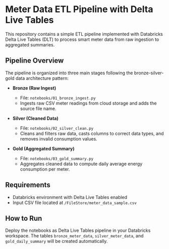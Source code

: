 # Meter Data ETL Pipeline with Delta Live Tables

This repository contains a simple ETL pipeline implemented with Databricks Delta Live Tables (DLT) to process smart meter data from raw ingestion to aggregated summaries.

## Pipeline Overview

The pipeline is organized into three main stages following the bronze-silver-gold data architecture pattern:

- **Bronze (Raw Ingest)**  
  - File: `notebooks/01_bronze_ingest.py`  
  - Ingests raw CSV meter readings from cloud storage and adds the source file name.  

- **Silver (Cleaned Data)**  
  - File: `notebooks/02_silver_clean.py`  
  - Cleans and filters raw data, casts columns to correct data types, and removes invalid consumption values.  

- **Gold (Aggregated Summary)**  
  - File: `notebooks/03_gold_summary.py`  
  - Aggregates cleaned data to compute daily average energy consumption per meter.  

## Requirements

- Databricks environment with Delta Live Tables enabled  
- Input CSV file located at `/FileStore/meter_data_sample.csv`

## How to Run

Deploy the notebooks as Delta Live Tables pipeline in your Databricks workspace. The tables `bronze_meter_data`, `silver_meter_data`, and `gold_daily_summary` will be created automatically.
